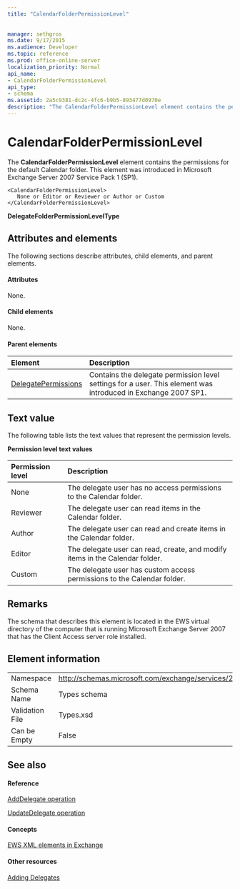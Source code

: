```yaml
---
title: "CalendarFolderPermissionLevel"
 
 
manager: sethgros
ms.date: 9/17/2015
ms.audience: Developer
ms.topic: reference
ms.prod: office-online-server
localization_priority: Normal
api_name:
- CalendarFolderPermissionLevel
api_type:
- schema
ms.assetid: 2a5c9381-dc2c-4fc6-b9b5-893477d0970e
description: "The CalendarFolderPermissionLevel element contains the permissions for the default Calendar folder. This element was introduced in Microsoft Exchange Server 2007 Service Pack 1 (SP1)."
---
```


# CalendarFolderPermissionLevel

The **CalendarFolderPermissionLevel** element contains the permissions for the default Calendar folder. This element was introduced in Microsoft Exchange Server 2007 Service Pack 1 (SP1). 
  
```
<CalendarFolderPermissionLevel>
   None or Editor or Reviewer or Author or Custom
</CalendarFolderPermissionLevel>
```

 **DelegateFolderPermissionLevelType**
## Attributes and elements

The following sections describe attributes, child elements, and parent elements.
  
#### Attributes

None.
  
#### Child elements

None.
  
#### Parent elements

|**Element**|**Description**|
|:-----|:-----|
|[DelegatePermissions](delegatepermissions.md) <br/> |Contains the delegate permission level settings for a user. This element was introduced in Exchange 2007 SP1.  <br/> |
   
## Text value

The following table lists the text values that represent the permission levels.
  
**Permission level text values**

|**Permission level**|**Description**|
|:-----|:-----|
|None  <br/> |The delegate user has no access permissions to the Calendar folder.  <br/> |
|Reviewer  <br/> |The delegate user can read items in the Calendar folder.  <br/> |
|Author  <br/> |The delegate user can read and create items in the Calendar folder.  <br/> |
|Editor  <br/> |The delegate user can read, create, and modify items in the Calendar folder.  <br/> |
|Custom  <br/> |The delegate user has custom access permissions to the Calendar folder.  <br/> |
   
## Remarks

The schema that describes this element is located in the EWS virtual directory of the computer that is running Microsoft Exchange Server 2007 that has the Client Access server role installed.
  
## Element information

|||
|:-----|:-----|
|Namespace  <br/> |http://schemas.microsoft.com/exchange/services/2006/types  <br/> |
|Schema Name  <br/> |Types schema  <br/> |
|Validation File  <br/> |Types.xsd  <br/> |
|Can be Empty  <br/> |False  <br/> |
   
## See also

#### Reference

[AddDelegate operation](adddelegate-operation.md)
  
[UpdateDelegate operation](updatedelegate-operation.md)
#### Concepts

[EWS XML elements in Exchange](ews-xml-elements-in-exchange.md)
#### Other resources

[Adding Delegates](http://msdn.microsoft.com/library/3a744150-66a3-4a13-9433-793603ba5038%28Office.15%29.aspx)

